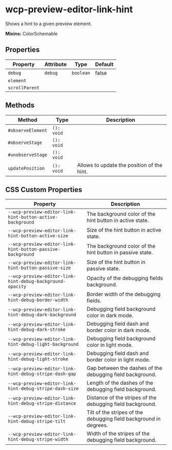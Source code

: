 # wcp-preview-editor-link-hint

Shows a hint to a given preview element.

**Mixins:** ColorSchemable

## Properties

| Property       | Attribute | Type      | Default |
|----------------|-----------|-----------|---------|
| `debug`        | `debug`   | `boolean` | false   |
| `element`      |           |           |         |
| `scrollParent` |           |           |         |

## Methods

| Method            | Type       | Description                                |
|-------------------|------------|--------------------------------------------|
| `#observeElement` | `(): void` |                                            |
| `#observeStage`   | `(): void` |                                            |
| `#unobserveStage` | `(): void` |                                            |
| `updatePosition`  | `(): void` | Allows to update the position of the hint. |

## CSS Custom Properties

| Property                                         | Description                                      |
|--------------------------------------------------|--------------------------------------------------|
| `--wcp-preview-editor-link-hint-button-active-background` | The background color of the hint button in active state. |
| `--wcp-preview-editor-link-hint-button-active-size` | Size of the hint button in active state.         |
| `--wcp-preview-editor-link-hint-button-passive-background` | The background color of the hint button in passive state. |
| `--wcp-preview-editor-link-hint-button-passive-size` | Size of the hint button in passive state.        |
| `--wcp-preview-editor-link-hint-debug-background-opacity` | Opacity of the debugging fields background.      |
| `--wcp-preview-editor-link-hint-debug-border-width` | Border width of the debugging fields.            |
| `--wcp-preview-editor-link-hint-debug-dark-background` | Debugging field background color in dark mode.   |
| `--wcp-preview-editor-link-hint-debug-dark-stroke` | Debugging field dash and border color in dark mode. |
| `--wcp-preview-editor-link-hint-debug-light-background` | Debugging field background color in light mode.  |
| `--wcp-preview-editor-link-hint-debug-light-stroke` | Debugging field dash and border color in light mode. |
| `--wcp-preview-editor-link-hint-debug-stripe-dash-gap` | Gap between the dashes of the debugging field background. |
| `--wcp-preview-editor-link-hint-debug-stripe-dash-size` | Length of the dashes of the debugging field background. |
| `--wcp-preview-editor-link-hint-debug-stripe-distance` | Distance of the stripes of the debugging field background. |
| `--wcp-preview-editor-link-hint-debug-stripe-tilt` | Tilt of the stripes of the debugging field background in degrees. |
| `--wcp-preview-editor-link-hint-debug-stripe-width` | Width of the stripes of the debugging field background. |

